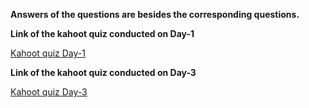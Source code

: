 <b>Answers of the questions are besides the corresponding questions.</b>

<b>Link of the kahoot quiz conducted on Day-1</b>

[Kahoot quiz Day-1](https://create.kahoot.it/share/pcb-design-day-1-trivia/938a9c1f-8a66-416f-bf42-ae21f0b96c3b)

<b>Link of the kahoot quiz conducted on Day-3</b>

[Kahoot quiz Day-3](https://create.kahoot.it/share/final-day-3-quiz/bcec82ef-ea80-435b-9286-177eec673cb8)
